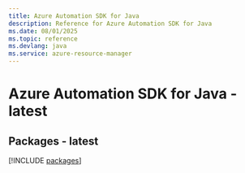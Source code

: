 ```yaml
---
title: Azure Automation SDK for Java
description: Reference for Azure Automation SDK for Java
ms.date: 08/01/2025
ms.topic: reference
ms.devlang: java
ms.service: azure-resource-manager
---
```

# Azure Automation SDK for Java - latest
## Packages - latest
[!INCLUDE [packages](automation-index.md)]